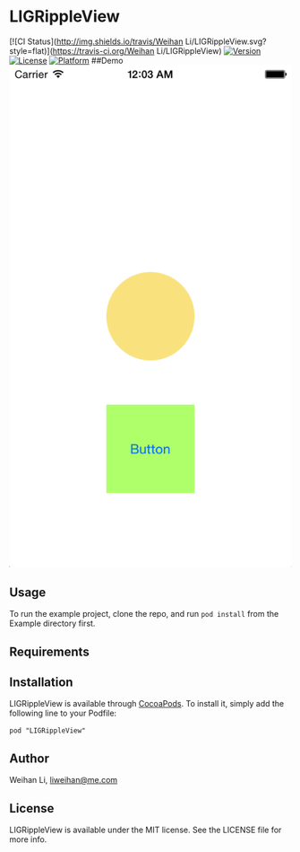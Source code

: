 # LIGRippleView

[![CI Status](http://img.shields.io/travis/Weihan Li/LIGRippleView.svg?style=flat)](https://travis-ci.org/Weihan Li/LIGRippleView)
[![Version](https://img.shields.io/cocoapods/v/LIGRippleView.svg?style=flat)](http://cocoadocs.org/docsets/LIGRippleView)
[![License](https://img.shields.io/cocoapods/l/LIGRippleView.svg?style=flat)](http://cocoadocs.org/docsets/LIGRippleView)
[![Platform](https://img.shields.io/cocoapods/p/LIGRippleView.svg?style=flat)](http://cocoadocs.org/docsets/LIGRippleView)
##Demo
![Demo gif](demo.gif)
## Usage

To run the example project, clone the repo, and run `pod install` from the Example directory first.

## Requirements

## Installation

LIGRippleView is available through [CocoaPods](http://cocoapods.org). To install
it, simply add the following line to your Podfile:

    pod "LIGRippleView"

## Author

Weihan Li, liweihan@me.com

## License

LIGRippleView is available under the MIT license. See the LICENSE file for more info.

